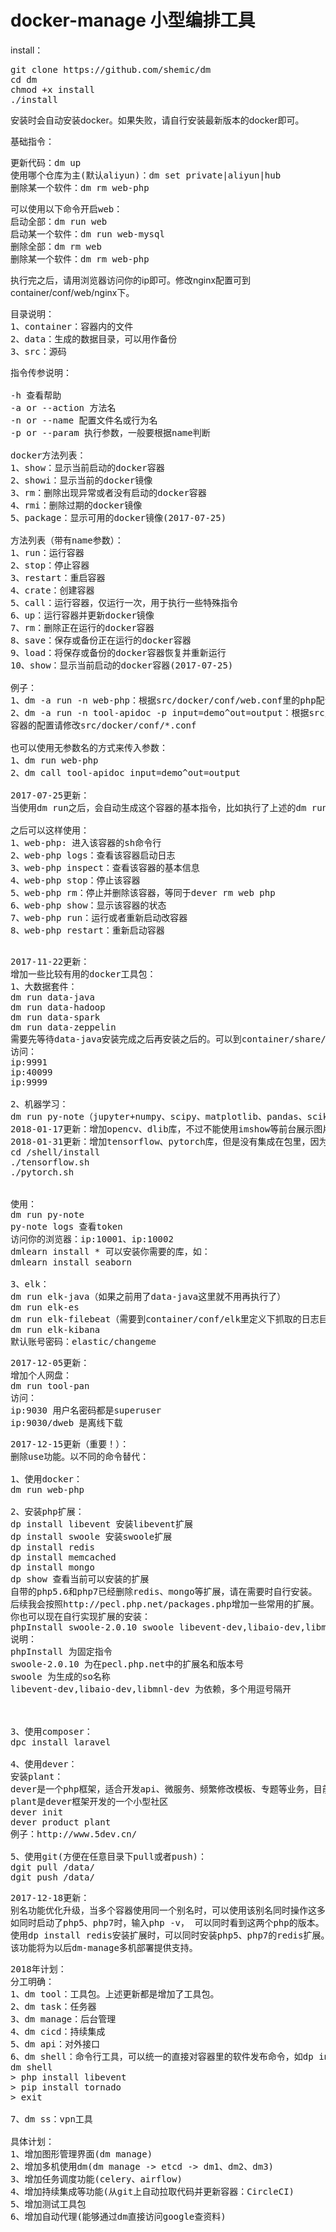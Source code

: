 # docker-manage 小型编排工具

install：
<pre>
git clone https://github.com/shemic/dm
cd dm
chmod +x install
./install
</pre>

安装时会自动安装docker。如果失败，请自行安装最新版本的docker即可。

基础指令：
<pre>
更新代码：dm up
使用哪个仓库为主(默认aliyun)：dm set private|aliyun|hub
删除某一个软件：dm rm web-php
</pre>

<pre>
可以使用以下命令开启web：
启动全部：dm run web
启动某一个软件：dm run web-mysql
删除全部：dm rm web
删除某一个软件：dm rm web-php
</pre>

执行完之后，请用浏览器访问你的ip即可。修改nginx配置可到container/conf/web/nginx下。

<pre>
目录说明：
1、container：容器内的文件
2、data：生成的数据目录，可以用作备份
3、src：源码
</pre>

<pre>
指令传参说明：

-h 查看帮助 
-a or --action 方法名
-n or --name 配置文件名或行为名
-p or --param 执行参数，一般要根据name判断

docker方法列表：
1、show：显示当前启动的docker容器
2、showi：显示当前的docker镜像
3、rm：删除出现异常或者没有启动的docker容器
4、rmi：删除过期的docker镜像
5、package：显示可用的docker镜像(2017-07-25)

方法列表（带有name参数）：
1、run：运行容器
2、stop：停止容器
3、restart：重启容器
4、crate：创建容器
5、call：运行容器，仅运行一次，用于执行一些特殊指令
6、up：运行容器并更新docker镜像
7、rm：删除正在运行的docker容器
8、save：保存或备份正在运行的docker容器
9、load：将保存或备份的docker容器恢复并重新运行
10、show：显示当前启动的docker容器(2017-07-25)

例子：
1、dm -a run -n web-php：根据src/docker/conf/web.conf里的php配置，来持续运行php容器
2、dm -a run -n tool-apidoc -p input=demo^out=output：根据src/docker/conf/tool.conf里的apidoc配置，来运行apidoc容器，这个配置里设置了run参数，指令中加入run，则apidoc容器将作为工具使用，无需持续运行apidoc容器，仅执行一次。input=demo将替换{$input}为demo，out=output将替换{$out}为output，冒号“:”为默认值
容器的配置请修改src/docker/conf/*.conf

也可以使用无参数名的方式来传入参数：
1、dm run web-php
2、dm call tool-apidoc input=demo^out=output

2017-07-25更新：
当使用dm run之后，会自动生成这个容器的基本指令，比如执行了上述的dm run web-php

之后可以这样使用：
1、web-php: 进入该容器的sh命令行
2、web-php logs：查看该容器启动日志
3、web-php inspect：查看该容器的基本信息
4、web-php stop：停止该容器
5、web-php rm：停止并删除该容器，等同于dever rm web php
6、web-php show：显示该容器的状态
7、web-php run：运行或者重新启动改容器
8、web-php restart：重新启动容器

</pre>

<pre>
2017-11-22更新：
增加一些比较有用的docker工具包：
1、大数据套件：
dm run data-java
dm run data-hadoop
dm run data-spark
dm run data-zeppelin
需要先等待data-java安装完成之后再安装之后的。可以到container/share/lib下看一下是否有jdk
访问：
ip:9991 
ip:40099
ip:9999

2、机器学习：
dm run py-note（jupyter+numpy、scipy、matplotlib、pandas、scikit-learn、scrapy、gevent、pymysql、psycopg2）
2018-01-17更新：增加opencv、dlib库，不过不能使用imshow等前台展示图片的方法。
2018-01-31更新：增加tensorflow、pytorch库，但是没有集成在包里，因为装完比较大，建议自行安装，jupyter里打开命令行，执行以下命令：
cd /shell/install
./tensorflow.sh
./pytorch.sh


使用：
dm run py-note
py-note logs 查看token
访问你的浏览器：ip:10001、ip:10002
dmlearn install * 可以安装你需要的库，如：
dmlearn install seaborn

3、elk：
dm run elk-java（如果之前用了data-java这里就不用再执行了）
dm run elk-es
dm run elk-filebeat（需要到container/conf/elk里定义下抓取的日志目录）
dm run elk-kibana
默认账号密码：elastic/changeme
</pre>

<pre>
2017-12-05更新：
增加个人网盘：
dm run tool-pan
访问：
ip:9030 用户名密码都是superuser
ip:9030/dweb 是离线下载
</pre>

<pre>
2017-12-15更新（重要！）：
删除use功能。以不同的命令替代：

1、使用docker：
dm run web-php

2、安装php扩展：
dp install libevent 安装libevent扩展
dp install swoole 安装swoole扩展
dp install redis
dp install memcached
dp install mongo
dp show 查看当前可以安装的扩展
自带的php5.6和php7已经删除redis、mongo等扩展，请在需要时自行安装。
后续我会按照http://pecl.php.net/packages.php增加一些常用的扩展。
你也可以现在自行实现扩展的安装：
phpInstall swoole-2.0.10 swoole libevent-dev,libaio-dev,libmnl-dev
说明：
phpInstall 为固定指令
swoole-2.0.10 为在pecl.php.net中的扩展名和版本号
swoole 为生成的so名称
libevent-dev,libaio-dev,libmnl-dev 为依赖，多个用逗号隔开



3、使用composer：
dpc install laravel

4、使用dever：
安装plant：
dever是一个php框架，适合开发api、微服务、频繁修改模板、专题等业务，目前是内部测试版本。
plant是dever框架开发的一个小型社区
dever init
dever product plant
例子：http://www.5dev.cn/

5、使用git(方便在任意目录下pull或者push)：
dgit pull /data/
dgit push /data/
</pre>

<pre>
2017-12-18更新：
别名功能优化升级，当多个容器使用同一个别名时，可以使用该别名同时操作这多个容器。
如同时启动了php5、php7时，输入php -v， 可以同时看到这两个php的版本。
使用dp install redis安装扩展时，可以同时安装php5、php7的redis扩展。
该功能将为以后dm-manage多机部署提供支持。
</pre>



<pre>
2018年计划：
分工明确：
1、dm tool：工具包。上述更新都是增加了工具包。
2、dm task：任务器
3、dm manage：后台管理
4、dm cicd：持续集成
5、dm api：对外接口
6、dm shell：命令行工具，可以统一的直接对容器里的软件发布命令，如dp install libevent，将升级成：
dm shell
> php install libevent
> pip install tornado
> exit

7、dm ss：vpn工具

具体计划：
1、增加图形管理界面(dm manage)
2、增加多机使用dm(dm manage -> etcd -> dm1、dm2、dm3)
3、增加任务调度功能(celery、airflow)
4、增加持续集成等功能(从git上自动拉取代码并更新容器：CircleCI)
5、增加测试工具包
6、增加自动代理(能够通过dm直接访问google查资料)
</pre>